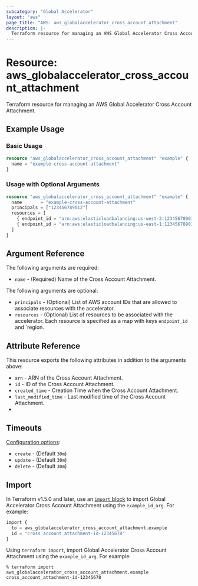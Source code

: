 ```yaml
---
subcategory: "Global Accelerator"
layout: "aws"
page_title: "AWS: aws_globalaccelerator_cross_account_attachment"
description: |-
  Terraform resource for managing an AWS Global Accelerator Cross Account Attachment.
---
```


# Resource: aws_globalaccelerator_cross_account_attachment

Terraform resource for managing an AWS Global Accelerator Cross Account Attachment.

## Example Usage

### Basic Usage

```terraform
resource "aws_globalaccelerator_cross_account_attachment" "example" {
  name = "example-cross-account-attachment"
}
```

### Usage with Optional Arguments 

```terraform
resource "aws_globalaccelerator_cross_account_attachment" "example" {
  name       = "example-cross-account-attachment"
  principals = ["123456789012"]
  resources = [
    { endpoint_id = "arn:aws:elasticloadbalancing:us-west-2:123456789012:loadbalancer/app/my-load-balancer/50dc6c495c0c9188", region = "us-west-2" },
    { endpoint_id = "arn:aws:elasticloadbalancing:us-east-1:123456789012:loadbalancer/app/my-other-load-balancer/50dc6c495c0c9189", region = "us-east-1" }
  ]
}
```

## Argument Reference

The following arguments are required:

* `name` - (Required) Name of the Cross Account Attachment.

The following arguments are optional:

* `principals` - (Optional) List of AWS account IDs that are allowed to associate resources with the accelerator.
* `resources` - (Optional) List of resources to be associated with the accelerator. Each resource is specified as a map with keys `endpoint_id` and `region.

## Attribute Reference

This resource exports the following attributes in addition to the arguments above:

* `arn` - ARN of the Cross Account Attachment. 
* `id` - ID of the Cross Account Attachment.
* `created_time` - Creation Time when the Cross Account Attachment.
* `last_modified_time` - Last modified time of the Cross Account Attachment. 
* 

## Timeouts

[Configuration options](https://developer.hashicorp.com/terraform/language/resources/syntax#operation-timeouts):

* `create` - (Default `30m`)
* `update` - (Default `30m`)
* `delete` - (Default `30m`)

## Import

In Terraform v1.5.0 and later, use an [`import` block](https://developer.hashicorp.com/terraform/language/import) to import Global Accelerator Cross Account Attachment using the `example_id_arg`. For example:

```terraform
import {
  to = aws_globalaccelerator_cross_account_attachment.example
  id = "cross_account_attachment-id-12345678"
}
```

Using `terraform import`, import Global Accelerator Cross Account Attachment using the `example_id_arg`. For example:

```console
% terraform import aws_globalaccelerator_cross_account_attachment.example cross_account_attachment-id-12345678
```
